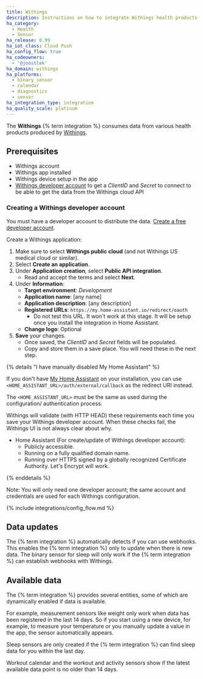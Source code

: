 ```yaml
---
title: Withings
description: Instructions on how to integrate Withings health products within Home Assistant.
ha_category:
  - Health
  - Sensor
ha_release: 0.99
ha_iot_class: Cloud Push
ha_config_flow: true
ha_codeowners:
  - '@joostlek'
ha_domain: withings
ha_platforms:
  - binary_sensor
  - calendar
  - diagnostics
  - sensor
ha_integration_type: integration
ha_quality_scale: platinum
---
```


The **Withings** {% term integration %} consumes data from various health products produced by [Withings](https://www.withings.com).

## Prerequisites

- Withings account
- Withings app installed
- Withings device setup in the app
- [Withings developer account](#create-a-withings-developer-account) to get a *ClientID* and *Secret* to connect to be able to get the data from the Withings cloud API

### Creating a Withings developer account

You must have a developer account to distribute the data. [Create a free developer account](https://account.withings.com/partner/add_oauth2).

Create a Withings application:

1. Make sure to select **Withings public cloud** (and not Withings US medical cloud or similar).
2. Select **Create an application**.
3. Under **Application creation**, select **Public API integration**.
   - Read and accept the terms and select **Next**.
4. Under **Information**:
   - **Target environment**: *Development*
   - **Application name**: [any name]
   - **Application description**: [any description]
   - **Registered URLs**: `https://my.home-assistant.io/redirect/oauth`
     - Do not test this URL. It won't work at this stage. It will be setup once you install the integration in Home Assistant.
   - **Change logo**: Optional
5. **Save** your changes.
   - Once saved, the *ClientID* and *Secret* fields will be populated.
   - Copy and store them in a save place. You will need these in the next step.

{% details "I have manually disabled My Home Assistant" %}

If you don't have [My Home Assistant](/integrations/my) on your installation,
you can use `<HOME_ASSISTANT_URL>/auth/external/callback` as the redirect URI
instead.

The `<HOME_ASSISTANT_URL>` must be the same as used during the configuration/
authentication process.

Withings will validate (with HTTP HEAD) these requirements each time you save your Withings developer account. When these checks fail, the Withings UI is not always clear about why.

- Home Assistant (For create/update of Withings developer account):
  - Publicly accessible.
  - Running on a fully qualified domain name.
  - Running over HTTPS signed by a globally recognized Certificate Authority. Let's Encrypt will work.

{% enddetails %}

Note: You will only need one developer account; the same account and credentials are used for each Withings configuration.

{% include integrations/config_flow.md %}

## Data updates

The {% term integration %} automatically detects if you can use webhooks. This enables the {% term integration %} only to update when there is new data.
The binary sensor for sleep will only work if the {% term integration %} can establish webhooks with Withings.

## Available data

The {% term integration %} provides several entities, some of which are dynamically enabled if data is available.

For example, measurement sensors like weight only work when data has been registered in the last 14 days. So if you start using a new device, for example, to measure your temperature or you manually update a value in the app, the sensor automatically appears.

Sleep sensors are only created if the {% term integration %} can find sleep data for you within the last day.

Workout calendar and the workout and activity sensors show if the latest available data point is no older than 14 days.
